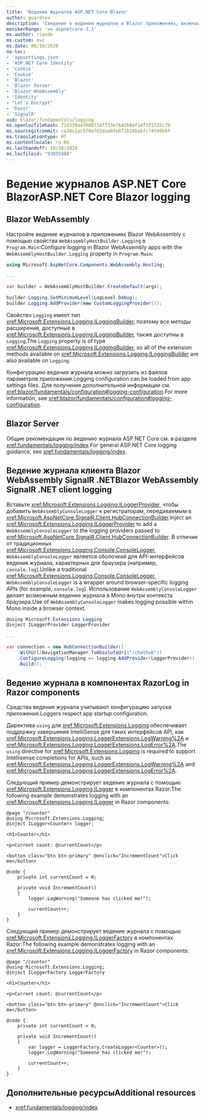 ```yaml
---
title: 'Ведение журналов ASP.NET Core Blazor'
author: guardrex
description: 'Сведения о ведении журналов в Blazor приложениях, включая настройку уровня ведения журнала и запись сообщений журнала из компонентов Razor.'
monikerRange: '>= aspnetcore-3.1'
ms.author: riande
ms.custom: mvc
ms.date: 06/10/2020
no-loc:
- 'appsettings.json'
- 'ASP.NET Core Identity'
- 'cookie'
- 'Cookie'
- 'Blazor'
- 'Blazor Server'
- 'Blazor WebAssembly'
- 'Identity'
- "Let's Encrypt"
- 'Razor'
- 'SignalR'
uid: blazor/fundamentals/logging
ms.openlocfilehash: 72d339a4768b734ff33e7642b0af14f3f5725c7b
ms.sourcegitcommit: ca34c1ac578e7d3daa0febf1810ba5fc74f60bbf
ms.translationtype: HT
ms.contentlocale: ru-RU
ms.lasthandoff: 10/30/2020
ms.locfileid: "93055988"
---
```

# <a name="aspnet-core-no-locblazor-logging"></a><span data-ttu-id="f736a-103">Ведение журналов ASP.NET Core Blazor</span><span class="sxs-lookup"><span data-stu-id="f736a-103">ASP.NET Core Blazor logging</span></span>

## Blazor WebAssembly

<span data-ttu-id="f736a-104">Настройте ведение журналов в приложениях Blazor WebAssembly с помощью свойства `WebAssemblyHostBuilder.Logging` в `Program.Main`:</span><span class="sxs-lookup"><span data-stu-id="f736a-104">Configure logging in Blazor WebAssembly apps with the `WebAssemblyHostBuilder.Logging` property in `Program.Main`:</span></span>

```csharp
using Microsoft.AspNetCore.Components.WebAssembly.Hosting;

...

var builder = WebAssemblyHostBuilder.CreateDefault(args);

builder.Logging.SetMinimumLevel(LogLevel.Debug);
builder.Logging.AddProvider(new CustomLoggingProvider());
```

<span data-ttu-id="f736a-105">Свойство `Logging` имеет тип <xref:Microsoft.Extensions.Logging.ILoggingBuilder>, поэтому все методы расширения, доступные в <xref:Microsoft.Extensions.Logging.ILoggingBuilder>, также доступны в `Logging`.</span><span class="sxs-lookup"><span data-stu-id="f736a-105">The `Logging` property is of type <xref:Microsoft.Extensions.Logging.ILoggingBuilder>, so all of the extension methods available on <xref:Microsoft.Extensions.Logging.ILoggingBuilder> are also available on `Logging`.</span></span>

<span data-ttu-id="f736a-106">Конфигурацию ведения журнала можно загрузить из файлов параметров приложения.</span><span class="sxs-lookup"><span data-stu-id="f736a-106">Logging configuration can be loaded from app settings files.</span></span> <span data-ttu-id="f736a-107">Для получения дополнительной информации см. <xref:blazor/fundamentals/configuration#logging-configuration>.</span><span class="sxs-lookup"><span data-stu-id="f736a-107">For more information, see <xref:blazor/fundamentals/configuration#logging-configuration>.</span></span>

## Blazor Server

<span data-ttu-id="f736a-108">Общие рекомендации по ведению журнала ASP.NET Core см. в разделе <xref:fundamentals/logging/index>.</span><span class="sxs-lookup"><span data-stu-id="f736a-108">For general ASP.NET Core logging guidance, see <xref:fundamentals/logging/index>.</span></span>

## <a name="no-locblazor-webassembly-no-locsignalr-net-client-logging"></a><span data-ttu-id="f736a-109">Ведение журнала клиента Blazor WebAssembly SignalR .NET</span><span class="sxs-lookup"><span data-stu-id="f736a-109">Blazor WebAssembly SignalR .NET client logging</span></span>

<span data-ttu-id="f736a-110">Вставьте <xref:Microsoft.Extensions.Logging.ILoggerProvider>, чтобы добавить `WebAssemblyConsoleLogger` к регистраторам, передаваемым в <xref:Microsoft.AspNetCore.SignalR.Client.HubConnectionBuilder>.</span><span class="sxs-lookup"><span data-stu-id="f736a-110">Inject an <xref:Microsoft.Extensions.Logging.ILoggerProvider> to add a `WebAssemblyConsoleLogger` to the logging providers passed to <xref:Microsoft.AspNetCore.SignalR.Client.HubConnectionBuilder>.</span></span> <span data-ttu-id="f736a-111">В отличие от традиционных <xref:Microsoft.Extensions.Logging.Console.ConsoleLogger>, `WebAssemblyConsoleLogger` является оболочкой для API-интерфейсов ведения журнала, характерных для браузера (например, `console.log`).</span><span class="sxs-lookup"><span data-stu-id="f736a-111">Unlike a traditional <xref:Microsoft.Extensions.Logging.Console.ConsoleLogger>, `WebAssemblyConsoleLogger` is a wrapper around browser-specific logging APIs (for example, `console.log`).</span></span> <span data-ttu-id="f736a-112">Использование `WebAssemblyConsoleLogger` делает возможным ведение журнала в Mono внутри контекста браузера.</span><span class="sxs-lookup"><span data-stu-id="f736a-112">Use of `WebAssemblyConsoleLogger` makes logging possible within Mono inside a browser context.</span></span>

```csharp
@using Microsoft.Extensions.Logging
@inject ILoggerProvider LoggerProvider

...

var connection = new HubConnectionBuilder()
    .WithUrl(NavigationManager.ToAbsoluteUri("/chathub"))
    .ConfigureLogging(logging => logging.AddProvider(LoggerProvider))
    .Build();
```

## <a name="log-in-no-locrazor-components"></a><span data-ttu-id="f736a-113">Ведение журнала в компонентах Razor</span><span class="sxs-lookup"><span data-stu-id="f736a-113">Log in Razor components</span></span>

<span data-ttu-id="f736a-114">Средства ведения журнала учитывают конфигурацию запуска приложения.</span><span class="sxs-lookup"><span data-stu-id="f736a-114">Loggers respect app startup configuration.</span></span>

<span data-ttu-id="f736a-115">Директива `using` для <xref:Microsoft.Extensions.Logging> обеспечивает поддержку завершения IntelliSense для таких интерфейсов API, как <xref:Microsoft.Extensions.Logging.LoggerExtensions.LogWarning%2A> и <xref:Microsoft.Extensions.Logging.LoggerExtensions.LogError%2A>.</span><span class="sxs-lookup"><span data-stu-id="f736a-115">The `using` directive for <xref:Microsoft.Extensions.Logging> is required to support Intellisense completions for APIs, such as <xref:Microsoft.Extensions.Logging.LoggerExtensions.LogWarning%2A> and <xref:Microsoft.Extensions.Logging.LoggerExtensions.LogError%2A>.</span></span>

<span data-ttu-id="f736a-116">Следующий пример демонстрирует ведение журнала с помощью <xref:Microsoft.Extensions.Logging.ILogger> в компонентах Razor:</span><span class="sxs-lookup"><span data-stu-id="f736a-116">The following example demonstrates logging with an <xref:Microsoft.Extensions.Logging.ILogger> in Razor components:</span></span>

```razor
@page "/counter"
@using Microsoft.Extensions.Logging;
@inject ILogger<Counter> logger;

<h1>Counter</h1>

<p>Current count: @currentCount</p>

<button class="btn btn-primary" @onclick="IncrementCount">Click me</button>

@code {
    private int currentCount = 0;

    private void IncrementCount()
    {
        logger.LogWarning("Someone has clicked me!");

        currentCount++;
    }
}
```

<span data-ttu-id="f736a-117">Следующий пример демонстрирует ведение журнала с помощью <xref:Microsoft.Extensions.Logging.ILoggerFactory> в компонентах Razor:</span><span class="sxs-lookup"><span data-stu-id="f736a-117">The following example demonstrates logging with an <xref:Microsoft.Extensions.Logging.ILoggerFactory> in Razor components:</span></span>

```razor
@page "/counter"
@using Microsoft.Extensions.Logging;
@inject ILoggerFactory LoggerFactory

<h1>Counter</h1>

<p>Current count: @currentCount</p>

<button class="btn btn-primary" @onclick="IncrementCount">Click me</button>

@code {
    private int currentCount = 0;

    private void IncrementCount()
    {
        var logger = LoggerFactory.CreateLogger<Counter>();
        logger.LogWarning("Someone has clicked me!");

        currentCount++;
    }
}
```

## <a name="additional-resources"></a><span data-ttu-id="f736a-118">Дополнительные ресурсы</span><span class="sxs-lookup"><span data-stu-id="f736a-118">Additional resources</span></span>

* <xref:fundamentals/logging/index>

